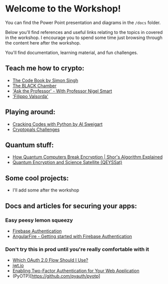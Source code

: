 # Welcome to the Workshop!
You can find the Power Point presentation and diagrams in the `/docs` folder.

Below you'll find references and useful links relating to the topics in covered in the workshop. I encourage you to spend some time just browsing through the content here after the workshop.

You'll find documentation, learning material, and fun challenges.



## Teach me how to crypto:

- [The Code Book by Simon Singh](http://libgen.is/book/index.php?md5=0134AF0FC8E6242059F82366C5976135)
- [The BLACK Chamber](https://www.simonsingh.net/The_Black_Chamber/index.html)
- ['Ask the Professor' - With Professor Nigel Smart](https://www.youtube.com/playlist?list=PLT9fwTpjArdUtV8_o6pyh9WHL6kNIImiD)
- ['Filippo Valsorda'](https://www.youtube.com/user/BotSottile/feed)

## Playing around:

- [Cracking Codes with Python by Al Sweigart](http://libgen.is/book/index.php?md5=164EAA19309454DA3A60C256B2BFEA31)
- [Cryptopals Challenges](https://cryptopals.com/)


## Quantum stuff:
- [How Quantum Computers Break Encryption | Shor's Algorithm Explained](https://www.youtube.com/watch?v=lvTqbM5Dq4Q)
- [Quantum Encryption and Science Satellite (QEYSSat)](https://www.asc-csa.gc.ca/eng/sciences/qeyssat.asp)

## Some cool projects:
- I'll add some after the workshop

## Docs and articles for securing your apps:
### Easy peesy lemon squeezy
- [Firebase Authentication](https://firebase.google.com/docs/auth/web/start)
- [AngularFire - Getting started with Firebase Authentication](https://github.com/angular/angularfire/blob/master/docs/auth/getting-started.md)

### Don't try this in prod until you're really comfortable with it

- [Which OAuth 2.0 Flow Should I Use?](https://auth0.com/docs/api-auth/which-oauth-flow-to-use)
- [jwt.io](https://jwt.io/)
- [Enabling Two-Factor Authentication for Your Web Application](https://dzone.com/articles/enabling-two-factor-authentication-for-your-web-ap)
- (PyOTP)[https://github.com/pyauth/pyotp]